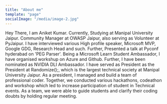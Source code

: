 ```yaml
---
title: "About me"
template: "page"
socialImage: "/media/image-2.jpg"
---
```

Hey There, I am Aniket Kumar. Currently, Studying at Manipal University Jaipur. Community Manager at OWASP Jaipur, also serving as Volunteer at PyJaipur.
I have interviewed various High profile speaker, Microsoft MVP, Google GDG, Research Head and such. 
Further, Presented a talk at Pyconf hyderabad on 'PEG Parser'.
Being a Microsoft Learn Student Ambassador, I have organised workshup on Azure and Github.
Further, I have been nominated as NVIDIA DLI Ambassador.
I have served as President as the President at Randomize();, which is the largest technical society at Manipal University Jaipur.
As a president, I managed and build a team of professional coder. Together, we conducted various hackathons, codeathon and workshop which led to increase participation of student in Technical events. As a team, we were able to guide students and clarify their coding doubts by holding regular meeting.

